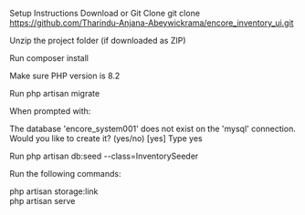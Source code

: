 Setup Instructions
Download or Git Clone
git clone https://github.com/Tharindu-Anjana-Abeywickrama/encore_inventory_ui.git

Unzip the project folder (if downloaded as ZIP)

Run composer install

Make sure PHP version is 8.2

Run php artisan migrate

When prompted with:

The database 'encore_system001' does not exist on the 'mysql' connection.  
Would you like to create it? (yes/no) [yes]
Type yes

Run php artisan db:seed --class=InventorySeeder

Run the following commands:

php artisan storage:link  
php artisan serve